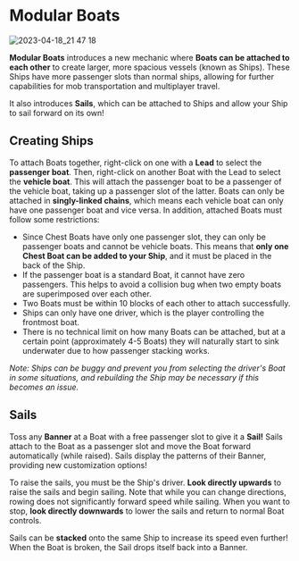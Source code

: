 # Modular Boats

![2023-04-18_21 47 18](https://user-images.githubusercontent.com/11655960/232969448-0d27e82d-38e7-4bae-b8ae-88773c86e81d.png)

**Modular Boats** introduces a new mechanic where **Boats can be attached to each other** to create larger, more spacious vessels (known as Ships). These Ships have more passenger slots than normal ships, allowing for further capabilities for mob transportation and multiplayer travel.

It also introduces **Sails**, which can be attached to Ships and allow your Ship to sail forward on its own!

## Creating Ships

To attach Boats together, right-click on one with a **Lead** to select the **passenger boat**. Then, right-click on another Boat with the Lead to select the **vehicle boat**. This will attach the passenger boat to be a passenger of the vehicle boat, taking up a passenger slot of the latter.
Boats can only be attached in **singly-linked chains**, which means each vehicle boat can only have one passenger boat and vice versa. In addition, attached Boats must follow some restrictions:

* Since Chest Boats have only one passenger slot, they can only be passenger boats and cannot be vehicle boats. This means that **only one Chest Boat can be added to your Ship**, and it must be placed in the back of the Ship.
* If the passenger boat is a standard Boat, it cannot have zero passengers. This helps to avoid a collision bug when two empty boats are superimposed over each other.
* Two Boats must be within 10 blocks of each other to attach successfully.
* Ships can only have one driver, which is the player controlling the frontmost boat.
* There is no technical limit on how many Boats can be attached, but at a certain point (approximately 4-5 Boats) they will naturally start to sink underwater due to how passenger stacking works.

*Note: Ships can be buggy and prevent you from selecting the driver's Boat in some situations, and rebuilding the Ship may be necessary if this becomes an issue.*

## Sails

Toss any **Banner** at a Boat with a free passenger slot to give it a **Sail!** Sails attach to the Boat as a passenger slot and move the Boat forward automatically (while raised). Sails display the patterns of their Banner, providing new customization options!

To raise the sails, you must be the Ship's driver. **Look directly upwards** to raise the sails and begin sailing. Note that while you can change directions, rowing does not significantly forward speed while sailing. When you want to stop, **look directly downwards** to lower the sails and return to normal Boat controls.

Sails can be **stacked** onto the same Ship to increase its speed even further! When the Boat is broken, the Sail drops itself back into a Banner.

